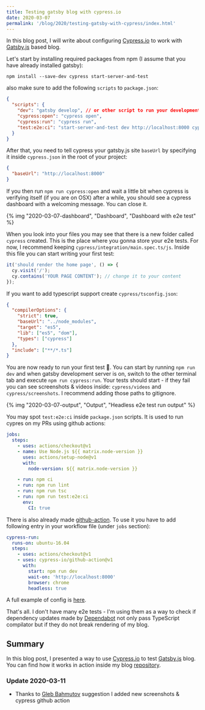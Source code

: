 ```yaml
---
title: Testing gatsby blog with cypress.io
date: 2020-03-07
permalink: '/blog/2020/testing-gatsby-with-cypress/index.html'
---
```


In this blog post, I will write about configuring [Cypress.io](https://www.cypress.io/) to work
with [Gatsby.js](https://github.com/gatsbyjs/gatsby) based blog.

Let's start by installing required packages from npm (I assume that you have already installed gatsby):

```shell
npm install --save-dev cypress start-server-and-test
```

also make sure to add the following `scripts` to `package.json`:

```json
{
  "scripts": {
    "dev": "gatsby develop", // or other script to run your development server
    "cypress:open": "cypress open",
    "cypress:run": "cypress run",
    "test:e2e:ci": "start-server-and-test dev http://localhost:8000 cypress:run"
  }
}
```

After that, you need to tell cypress your gatsby.js site `baseUrl` by specifying it inside `cypress.json` in
the root of your project:

```json
{
  "baseUrl": "http://localhost:8000"
}
```

If you then run `npm run cypress:open` and wait a little bit when cypress is verifying itself
(if you are on OSX) after a while, you should see a cypress dashboard with a welcoming message.
You can close it.

{% img "2020-03-07-dashboard", "Dashboard", "Dashboard with e2e test" %}

When you look into your files you may see that there is a new folder called `cypress` created. This
is the place where you gonna store your e2e tests.
For now, I recommend keeping `cypress/integration/main.spec.ts/js`.
Inside this file you can start writing your first test:

```ts
it('should render the home page', () => {
  cy.visit('/');
  cy.contains('YOUR PAGE CONTENT'); // change it to your content
});
```

If you want to add typescript support create `cypress/tsconfig.json`:

```json
{
  "compilerOptions": {
    "strict": true,
    "baseUrl": "../node_modules",
    "target": "es5",
    "lib": ["es5", "dom"],
    "types": ["cypress"]
  },
  "include": ["**/*.ts"]
}
```

You are now ready to run your first test 🎉. You can start by running `npm run dev` and when gatsby
development server is on, switch to the other terminal tab and execute `npm run cypress:run`.
Your tests should start - if they fail you can see screenshots & videos inside: `cypress/videos`
and `cypress/screenshots`. I recommend adding those paths to gitignore.

{% img "2020-03-07-output", "Output", "Headless e2e test run output" %}

You may spot `test:e2e:ci` inside `package.json` scripts. It is used to run cypres on my PRs using
github actions:

```yml
jobs:
  steps:
    - uses: actions/checkout@v1
    - name: Use Node.js ${{ matrix.node-version }}
      uses: actions/setup-node@v1
      with:
        node-version: ${{ matrix.node-version }}

    - run: npm ci
    - run: npm run lint
    - run: npm run tsc
    - run: npm run test:e2e:ci
      env:
        CI: true
```

There is also already made [github-action](https://github.com/cypress-io/github-action). To use it
you have to add following entry in your workflow file (under `jobs` section):

```yml
cypress-run:
  runs-on: ubuntu-16.04
  steps:
    - uses: actions/checkout@v1
    - uses: cypress-io/github-action@v1
      with:
        start: npm run dev
        wait-on: 'http://localhost:8000'
        browser: chrome
        headless: true
```

A full example of config is [here](https://github.com/krzysztofzuraw/blog/blob/master/.github/workflows/main.yml#L13-L26).

That's all. I don't have many e2e tests - I'm using them as a way to check if dependency updates made
by [Dependabot](https://dependabot.com/) not only pass TypeScript compilator but if they do not
break rendering of my blog.

## Summary

In this blog post, I presented a way to use [Cypress.io](https://www.cypress.io/) to test
[Gatsby.js](https://github.com/gatsbyjs/gatsby) blog. You can find how it works in action inside
my blog [repository](https://github.com/krzysztofzuraw/blog).

### Update 2020-03-11

- Thanks to [Gleb Bahmutov](https://twitter.com/bahmutov) suggestion I added new screenshots & cypress github action
